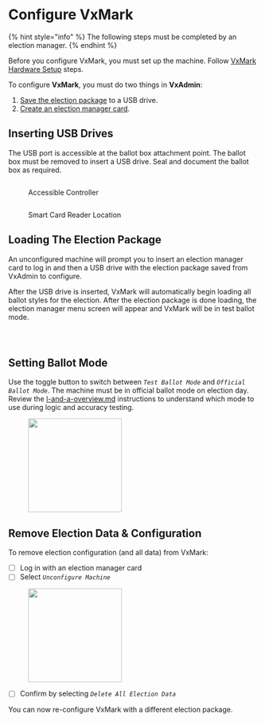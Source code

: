 # Configure VxMark

{% hint style="info" %}
The following steps must be completed by an election manager.
{% endhint %}

Before you configure VxMark, you must set up the machine. Follow [VxMark Hardware Setup](vxmark-hardware-setup.md) steps.

To configure **VxMark**, you must do two things in **VxAdmin**:

1. [Save the election package](../vxadmin-system-setup/save-election-package.md) to a USB drive.
2. [Create an election manager card](../vxadmin-system-setup/programming-cards.md).

## Inserting USB Drives

The USB port is accessible at the ballot box attachment point. The ballot box must be removed to insert a USB drive. Seal and document the ballot box as required.

<div><figure><img src="../.gitbook/assets/VxMark remove controller.png" alt=""><figcaption><p>Accessible Controller</p></figcaption></figure> <figure><img src="../.gitbook/assets/VxMark card reader and USB drive.png" alt=""><figcaption><p>Smart Card Reader Location</p></figcaption></figure></div>

## Loading The Election Package

An unconfigured machine will prompt you to insert an election manager card to log in and then a USB drive with the election package saved from VxAdmin to configure.&#x20;

After the USB drive is inserted, VxMark will automatically begin loading all ballot styles for the election. After the election package is done loading, the election manager menu screen will appear and VxMark will be in test ballot mode.

<div><figure><img src="../.gitbook/assets/mk-insert-card-to-configure.png" alt=""><figcaption></figcaption></figure> <figure><img src="../.gitbook/assets/mk-insert-usb.png" alt=""><figcaption></figcaption></figure> <figure><img src="../.gitbook/assets/mk-em-landing.png" alt=""><figcaption></figcaption></figure></div>

## Setting Ballot Mode

Use the toggle button to switch between _`Test Ballot Mode`_ and _`Official Ballot Mode`_. The machine must be in official ballot mode on election day.  Review the [l-and-a-overview.md](../logic-and-accuracy-pre-election-testing/l-and-a-overview.md "mention") instructions to understand which mode to use during logic and accuracy testing.

<figure><img src="../.gitbook/assets/mk-em-landing copy.png" alt="" width="188"><figcaption></figcaption></figure>

## Remove Election Data & Configuration

To remove election configuration (and all data) from VxMark:

* [ ] Log in with an election manager card
* [ ] Select _`Unconfigure Machine`_

<figure><img src="../.gitbook/assets/mk-em-official copy.png" alt="" width="188"><figcaption></figcaption></figure>

* [ ] Confirm by selecting _`Delete All Election Data`_

You can now re-configure VxMark with a different election package.
